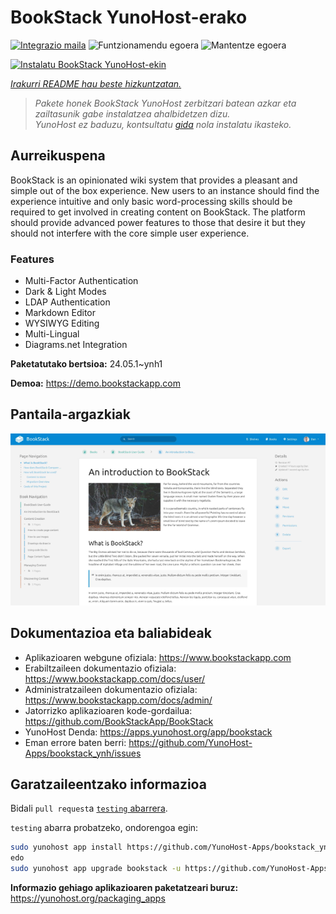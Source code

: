 <!--
Ohart ongi: README hau automatikoki sortu da <https://github.com/YunoHost/apps/tree/master/tools/readme_generator>ri esker
EZ editatu eskuz.
-->

# BookStack YunoHost-erako

[![Integrazio maila](https://dash.yunohost.org/integration/bookstack.svg)](https://dash.yunohost.org/appci/app/bookstack) ![Funtzionamendu egoera](https://ci-apps.yunohost.org/ci/badges/bookstack.status.svg) ![Mantentze egoera](https://ci-apps.yunohost.org/ci/badges/bookstack.maintain.svg)

[![Instalatu BookStack YunoHost-ekin](https://install-app.yunohost.org/install-with-yunohost.svg)](https://install-app.yunohost.org/?app=bookstack)

*[Irakurri README hau beste hizkuntzatan.](./ALL_README.md)*

> *Pakete honek BookStack YunoHost zerbitzari batean azkar eta zailtasunik gabe instalatzea ahalbidetzen dizu.*  
> *YunoHost ez baduzu, kontsultatu [gida](https://yunohost.org/install) nola instalatu ikasteko.*

## Aurreikuspena

BookStack is an opinionated wiki system that provides a pleasant and simple out of the box experience. New users to an instance should find the experience intuitive and only basic word-processing skills should be required to get involved in creating content on BookStack. The platform should provide advanced power features to those that desire it but they should not interfere with the core simple user experience.

### Features

- Multi-Factor Authentication
- Dark & Light Modes
- LDAP Authentication
- Markdown Editor
- WYSIWYG Editing
- Multi-Lingual
- Diagrams.net Integration


**Paketatutako bertsioa:** 24.05.1~ynh1

**Demoa:** <https://demo.bookstackapp.com>

## Pantaila-argazkiak

![BookStack(r)en pantaila-argazkia](./doc/screenshots/screenshot.png)

## Dokumentazioa eta baliabideak

- Aplikazioaren webgune ofiziala: <https://www.bookstackapp.com>
- Erabiltzaileen dokumentazio ofiziala: <https://www.bookstackapp.com/docs/user/>
- Administratzaileen dokumentazio ofiziala: <https://www.bookstackapp.com/docs/admin/>
- Jatorrizko aplikazioaren kode-gordailua: <https://github.com/BookStackApp/BookStack>
- YunoHost Denda: <https://apps.yunohost.org/app/bookstack>
- Eman errore baten berri: <https://github.com/YunoHost-Apps/bookstack_ynh/issues>

## Garatzaileentzako informazioa

Bidali `pull request`a [`testing` abarrera](https://github.com/YunoHost-Apps/bookstack_ynh/tree/testing).

`testing` abarra probatzeko, ondorengoa egin:

```bash
sudo yunohost app install https://github.com/YunoHost-Apps/bookstack_ynh/tree/testing --debug
edo
sudo yunohost app upgrade bookstack -u https://github.com/YunoHost-Apps/bookstack_ynh/tree/testing --debug
```

**Informazio gehiago aplikazioaren paketatzeari buruz:** <https://yunohost.org/packaging_apps>
